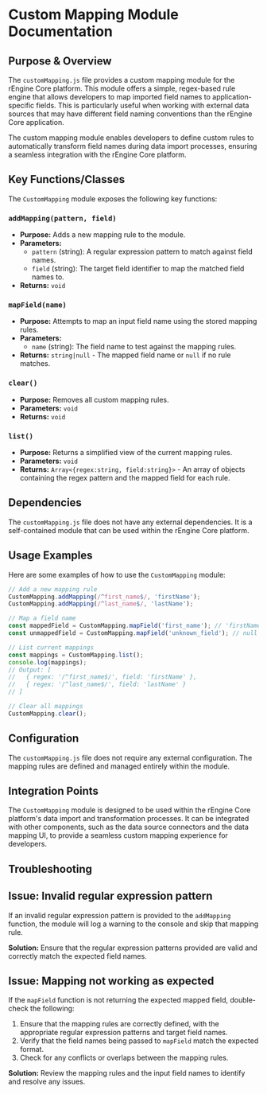 # Custom Mapping Module Documentation

## Purpose & Overview

The `customMapping.js` file provides a custom mapping module for the rEngine Core platform. This module offers a simple, regex-based rule engine that allows developers to map imported field names to application-specific fields. This is particularly useful when working with external data sources that may have different field naming conventions than the rEngine Core application.

The custom mapping module enables developers to define custom rules to automatically transform field names during data import processes, ensuring a seamless integration with the rEngine Core platform.

## Key Functions/Classes

The `CustomMapping` module exposes the following key functions:

### `addMapping(pattern, field)`

- **Purpose:** Adds a new mapping rule to the module.
- **Parameters:**
  - `pattern` (string): A regular expression pattern to match against field names.
  - `field` (string): The target field identifier to map the matched field names to.
- **Returns:** `void`

### `mapField(name)`

- **Purpose:** Attempts to map an input field name using the stored mapping rules.
- **Parameters:**
  - `name` (string): The field name to test against the mapping rules.
- **Returns:** `string|null` - The mapped field name or `null` if no rule matches.

### `clear()`

- **Purpose:** Removes all custom mapping rules.
- **Parameters:** `void`
- **Returns:** `void`

### `list()`

- **Purpose:** Returns a simplified view of the current mapping rules.
- **Parameters:** `void`
- **Returns:** `Array<{regex:string, field:string}>` - An array of objects containing the regex pattern and the mapped field for each rule.

## Dependencies

The `customMapping.js` file does not have any external dependencies. It is a self-contained module that can be used within the rEngine Core platform.

## Usage Examples

Here are some examples of how to use the `CustomMapping` module:

```javascript
// Add a new mapping rule
CustomMapping.addMapping(/^first_name$/, 'firstName');
CustomMapping.addMapping(/^last_name$/, 'lastName');

// Map a field name
const mappedField = CustomMapping.mapField('first_name'); // 'firstName'
const unmappedField = CustomMapping.mapField('unknown_field'); // null

// List current mappings
const mappings = CustomMapping.list();
console.log(mappings);
// Output: [
//   { regex: '/^first_name$/', field: 'firstName' },
//   { regex: '/^last_name$/', field: 'lastName' }
// ]

// Clear all mappings
CustomMapping.clear();
```

## Configuration

The `customMapping.js` file does not require any external configuration. The mapping rules are defined and managed entirely within the module.

## Integration Points

The `CustomMapping` module is designed to be used within the rEngine Core platform's data import and transformation processes. It can be integrated with other components, such as the data source connectors and the data mapping UI, to provide a seamless custom mapping experience for developers.

## Troubleshooting

## Issue: Invalid regular expression pattern

If an invalid regular expression pattern is provided to the `addMapping` function, the module will log a warning to the console and skip that mapping rule.

**Solution:** Ensure that the regular expression patterns provided are valid and correctly match the expected field names.

## Issue: Mapping not working as expected

If the `mapField` function is not returning the expected mapped field, double-check the following:

1. Ensure that the mapping rules are correctly defined, with the appropriate regular expression patterns and target field names.
2. Verify that the field names being passed to `mapField` match the expected format.
3. Check for any conflicts or overlaps between the mapping rules.

**Solution:** Review the mapping rules and the input field names to identify and resolve any issues.
